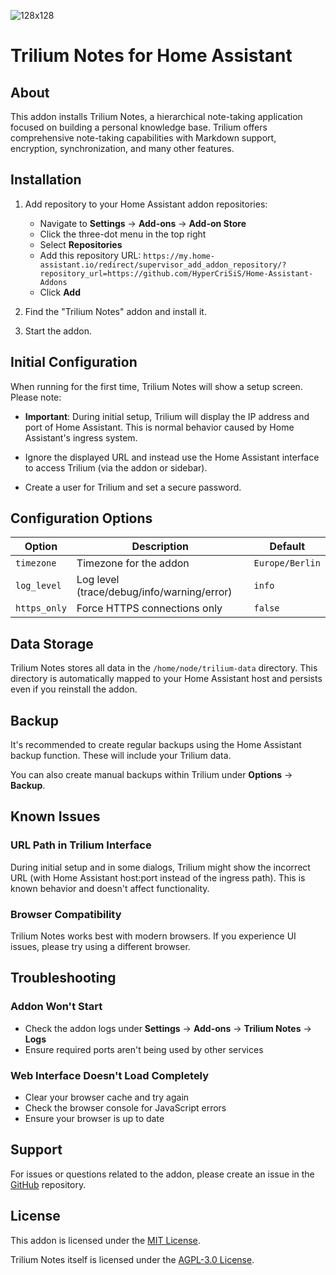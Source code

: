 ![128x128](https://github.com/user-attachments/assets/7b39fd05-4c0d-46f3-8283-117e2093f3e3)

# Trilium Notes for Home Assistant

## About

This addon installs Trilium Notes, a hierarchical note-taking application focused on building a personal knowledge base. Trilium offers comprehensive note-taking capabilities with Markdown support, encryption, synchronization, and many other features.


## Installation

1. Add repository to your Home Assistant addon repositories:
   - Navigate to **Settings** → **Add-ons** → **Add-on Store**
   - Click the three-dot menu in the top right
   - Select **Repositories**
   - Add this repository URL: `https://my.home-assistant.io/redirect/supervisor_add_addon_repository/?repository_url=https://github.com/HyperCriSiS/Home-Assistant-Addons`
   - Click **Add**

2. Find the "Trilium Notes" addon and install it.

3. Start the addon.


## Initial Configuration

When running for the first time, Trilium Notes will show a setup screen. Please note:

- **Important**: During initial setup, Trilium will display the IP address and port of Home Assistant. This is normal behavior caused by Home Assistant's ingress system.

- Ignore the displayed URL and instead use the Home Assistant interface to access Trilium (via the addon or sidebar).

- Create a user for Trilium and set a secure password.

## Configuration Options

| Option | Description | Default |
|--------|-------------|---------|
| `timezone` | Timezone for the addon | `Europe/Berlin` |
| `log_level` | Log level (trace/debug/info/warning/error) | `info` |
| `https_only` | Force HTTPS connections only | `false` |

## Data Storage

Trilium Notes stores all data in the `/home/node/trilium-data` directory. This directory is automatically mapped to your Home Assistant host and persists even if you reinstall the addon.

## Backup

It's recommended to create regular backups using the Home Assistant backup function. These will include your Trilium data.

You can also create manual backups within Trilium under **Options** → **Backup**.

## Known Issues

### URL Path in Trilium Interface

During initial setup and in some dialogs, Trilium might show the incorrect URL (with Home Assistant host:port instead of the ingress path). This is known behavior and doesn't affect functionality.

### Browser Compatibility

Trilium Notes works best with modern browsers. If you experience UI issues, please try using a different browser.

## Troubleshooting

### Addon Won't Start

- Check the addon logs under **Settings** → **Add-ons** → **Trilium Notes** → **Logs**
- Ensure required ports aren't being used by other services

### Web Interface Doesn't Load Completely

- Clear your browser cache and try again
- Check the browser console for JavaScript errors
- Ensure your browser is up to date

## Support

For issues or questions related to the addon, please create an issue in the [GitHub](https://github.com/HyperCriSiS/TriliumNext-Home-Assistant-Addon) repository.

## License

This addon is licensed under the [MIT License](LICENSE).

Trilium Notes itself is licensed under the [AGPL-3.0 License](https://github.com/triliumnext/trilium/blob/master/LICENSE).
